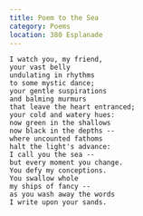 ```yaml
---
title: Poem to the Sea
category: Poems
location: 380 Esplanade
---
```


    I watch you, my friend,
    your vast belly
    undulating in rhythms
    to some mystic dance;
    your gentle suspirations
    and balming murmurs
    that leave the heart entranced;
    your cold and watery hues:
    now green in the shallows
    now black in the depths --
    where uncounted fathoms
    halt the light's advance:
    I call you the sea --
    but every moment you change.
    You defy my conceptions.
    You swallow whole
    my ships of fancy --
    as you wash away the words
    I write upon your sands.


